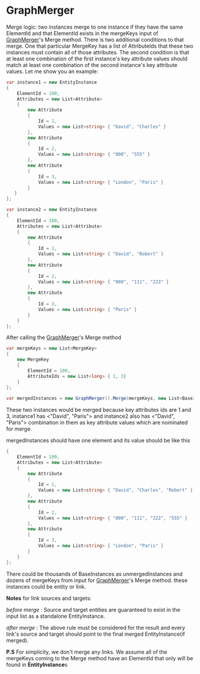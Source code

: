 # GraphMerger
Merge logic: two instances merge to one instance if they have the same ElementId and that ElementId exists in the mergeKeys input of [GraphMerger](https://github.com/mohammad4x/GraphMerger/blob/main/GraphMerger.cs)'s Merge method. There is two
additional conditions to that merge. One that particular MergeKey has a list of AttributeIds that these two instances must contain all of those attributes. The second condition
is that at least one combination of the first instance's key attribute values should match at least one combination of the second instance's key attribute values. Let me show you an example:

```csharp
var instance1 = new EntityInstance
{
    ElementId = 100,
    Attributes = new List<Attribute>
    {
        new Attribute
        {
            Id = 1,
            Values = new List<string> { "David", "Charles" }
        },
        new Attribute
        {
            Id = 2,
            Values = new List<string> { "000", "555" }
        },
        new Attribute
        {
            Id = 3,
            Values = new List<string> { "London", "Paris" }
        }
   }
};

var instance2 = new EntityInstance
{
    ElementId = 100,
    Attributes = new List<Attribute>
    {
        new Attribute
        {
            Id = 1,
            Values = new List<string> { "David", "Robert" }
        },
        new Attribute
        {
            Id = 2,
            Values = new List<string> { "000", "111", "222" }
        },
        new Attribute
        {
            Id = 3,
            Values = new List<string> { "Paris" }
        }
    }
};
```

After calling the [GraphMerger](https://github.com/mohammad4x/GraphMerger/blob/main/GraphMerger.cs)'s Merge method
```csharp 
var mergeKeys = new List<MergeKey> 
{
    new MergeKey 
    {
        ElementId = 100,
        AttributeIds = new List<long> { 1, 3}
    }
};
            
var mergedInstances = new GraphMerger().Merge(mergeKeys, new List<BaseInstance> { instance1, instance2 });
```
These two instances would be merged because key attributes ids are 1 and 3, instance1 has <"David", "Paris"> and instance2 also has <"David", "Paris"> combination in them as key 
attribute values which are nominated for merge.

mergedInstances should have one element and its value should be like this
```csharp
{
    ElementId = 100,
    Attributes = new List<Attribute> 
    {
        new Attribute 
        {
            Id = 1,
            Values = new List<string> { "David", "Charles", "Robert" }
        },
        new Attribute
        {
            Id = 2,
            Values = new List<string> { "000", "111", "222", "555" }
        },
        new Attribute 
        {
            Id = 3,
            Values = new List<string> { "London", "Paris" }
        }
    }
};
```

There could be thousands of BaseInstances as unmergedInstances and dozens of mergeKeys from input for [GraphMerger](https://github.com/mohammad4x/GraphMerger/blob/main/GraphMerger.cs)'s Merge method. these instances could be entity or link.
 
 **Notes** for link sources and targets:
 
 *before merge* : Source and target entities are guaranteed to exist in the input list as a standalone EntityInstance.
 
 *after merge* : The above rule must be considered for the result and every link's source and target should point to the final merged EntityInstance(if merged).
 
 **P.S**
 For simplicity, we don't merge any links. We assume all of the mergeKeys coming to the Merge method have an ElementId that only will be found in **EntityInstance**s
